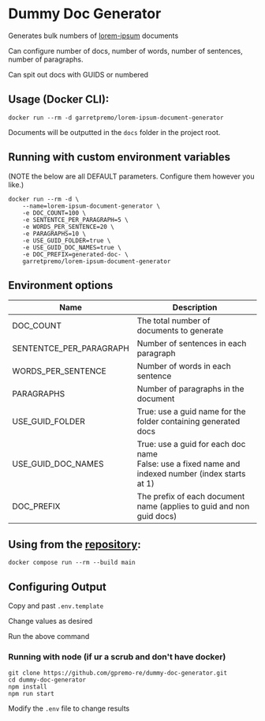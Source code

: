 # Dummy Doc Generator
Generates bulk numbers of [lorem-ipsum](https://www.lipsum.com/) documents

Can configure number of docs, number of words, number of sentences, number of paragraphs.

Can spit out docs with GUIDS or numbered

## Usage (Docker CLI):

```
docker run --rm -d garretpremo/lorem-ipsum-document-generator
```

Documents will be outputted in the `docs` folder in the project root.

## Running with custom environment variables
(NOTE the below are all DEFAULT parameters. Configure them however you like.)

```
docker run --rm -d \
    --name=lorem-ipsum-document-generator \
    -e DOC_COUNT=100 \
    -e SENTENTCE_PER_PARAGRAPH=5 \
    -e WORDS_PER_SENTENCE=20 \
    -e PARAGRAPHS=10 \
    -e USE_GUID_FOLDER=true \
    -e USE_GUID_DOC_NAMES=true \
    -e DOC_PREFIX=generated-doc- \
    garretpremo/lorem-ipsum-document-generator
```

## Environment options

| Name  | Description                                                                                            |
|-------|--------------------------------------------------------------------------------------------------------|
| DOC_COUNT | The total number of documents to generate                                                              |
| SENTENTCE_PER_PARAGRAPH | Number of sentences in each paragraph                                                                  |
| WORDS_PER_SENTENCE | Number of words in each sentence                                                                       |
| PARAGRAPHS | Number of paragraphs in the document                                                                   |
| USE_GUID_FOLDER | True: use a guid name for the folder containing generated docs                                         |
| USE_GUID_DOC_NAMES | True: use a guid for each doc name<br/> False: use a fixed name and indexed number (index starts at 1) |
| DOC_PREFIX | The prefix of each document name (applies to guid and non guid docs)                                   |


## Using from the [repository](https://github.com/gpremo-re/dummy-doc-generator/tree/main):

```
docker compose run --rm --build main
```

## Configuring Output

Copy and past `.env.template`

Change values as desired

Run the above command


### Running with node (if ur a scrub and don't have docker)

```
git clone https://github.com/gpremo-re/dummy-doc-generator.git
cd dummy-doc-generator
npm install
npm run start
```

Modify the `.env` file to change results
